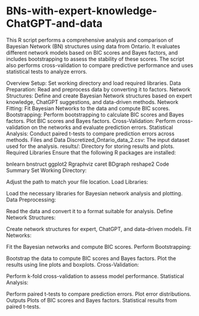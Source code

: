 # BNs-with-expert-knowledge-ChatGPT-and-data
 This R script performs a comprehensive analysis and comparison of Bayesian Network (BN) structures using data from Ontario. It evaluates different network models based on BIC scores and Bayes factors, and includes bootstrapping to assess the stability of these scores. The script also performs cross-validation to compare predictive performance and uses statistical tests to analyze errors.

Overview
Setup:
Set working directory and load required libraries.
Data Preparation:
Read and preprocess data by converting it to factors.
Network Structures:
Define and create Bayesian Network structures based on expert knowledge, ChatGPT suggestions, and data-driven methods.
Network Fitting:
Fit Bayesian Networks to the data and compute BIC scores.
Bootstrapping:
Perform bootstrapping to calculate BIC scores and Bayes factors.
Plot BIC scores and Bayes factors.
Cross-Validation:
Perform cross-validation on the networks and evaluate prediction errors.
Statistical Analysis:
Conduct paired t-tests to compare prediction errors across methods.
Files and Data
Discretized_Ontario_data_2.csv: The input dataset used for the analysis.
results/: Directory for storing results and plots.
Required Libraries
Ensure that the following R packages are installed:

bnlearn
bnstruct
ggplot2
Rgraphviz
caret
BDgraph
reshape2
Code Summary
Set Working Directory:

Adjust the path to match your file location.
Load Libraries:

Load the necessary libraries for Bayesian network analysis and plotting.
Data Preprocessing:

Read the data and convert it to a format suitable for analysis.
Define Network Structures:

Create network structures for expert, ChatGPT, and data-driven models.
Fit Networks:

Fit the Bayesian networks and compute BIC scores.
Perform Bootstrapping:

Bootstrap the data to compute BIC scores and Bayes factors.
Plot the results using line plots and boxplots.
Cross-Validation:

Perform k-fold cross-validation to assess model performance.
Statistical Analysis:

Perform paired t-tests to compare prediction errors.
Plot error distributions.
Outputs
Plots of BIC scores and Bayes factors.
Statistical results from paired t-tests.
 
